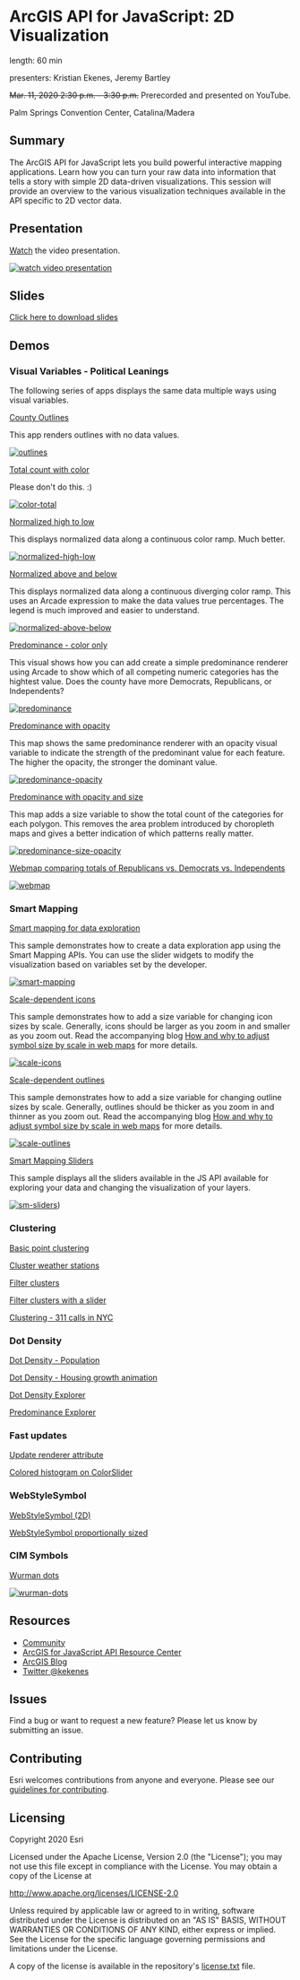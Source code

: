# ArcGIS API for JavaScript: 2D Visualization

length: 60 min

presenters: Kristian Ekenes, Jeremy Bartley

~~Mar. 11, 2020 2:30 p.m. - 3:30 p.m.~~ Prerecorded and presented on YouTube.

Palm Springs Convention Center, Catalina/Madera

## Summary

The ArcGIS API for JavaScript lets you build powerful interactive mapping applications. Learn how you can turn your raw data into information that tells a story with simple 2D data-driven visualizations. This session will provide an overview to the various visualization techniques available in the API specific to 2D vector data.

## Presentation

[Watch](https://www.youtube.com/watch?v=IJMhAXil9i4) the video presentation.

[![watch video presentation](https://i.ytimg.com/vi/IJMhAXil9i4/hqdefault.jpg)](https://www.youtube.com/watch?v=IJMhAXil9i4)

## Slides

[Click here to download slides](https://github.com/ekenes/conferences/raw/master/ds-2020/2d-viz/slides.pptx)

## Demos

### Visual Variables - Political Leanings

The following series of apps displays the same data multiple ways using visual variables.

[County Outlines](https://ekenes.github.io/conferences/ds-2020/2d-viz/demos/1-political/1-counties.html)

This app renders outlines with no data values.

[![outlines](images/outlines.png)](https://ekenes.github.io/conferences/ds-2020/2d-viz/demos/1-political/1-counties.html)

[Total count with color](https://ekenes.github.io/conferences/ds-2020/2d-viz/demos/1-political/2-color-total.html)

Please don't do this. :)

[![color-total](images/color-total.png)](https://ekenes.github.io/conferences/ds-2020/2d-viz/demos/1-political/2-color-total.html)

[Normalized high to low](https://ekenes.github.io/conferences/ds-2020/2d-viz/demos/1-political/3-color-normalized.html.html)

This displays normalized data along a continuous color ramp. Much better.

[![normalized-high-low](images/normalized-high-low.png)](https://ekenes.github.io/conferences/ds-2020/2d-viz/demos/1-political/3-color-normalized.html.html)

[Normalized above and below](https://ekenes.github.io/conferences/ds-2020/2d-viz/demos/1-political/4-color-normalized-arcade.html)

This displays normalized data along a continuous diverging color ramp. This uses an Arcade expression to make the data values true percentages. The legend is much improved and easier to understand.

[![normalized-above-below](images/normalized-above-below.png)](https://ekenes.github.io/conferences/ds-2020/2d-viz/demos/1-political/4-color-normalized-arcade.html)

[Predominance - color only](https://ekenes.github.io/conferences/ds-2020/2d-viz/demos/1-political/5-predominance-color.html)

This visual shows how you can add create a simple predominance renderer using Arcade to show which of all competing numeric categories has the hightest value. Does the county have more Democrats, Republicans, or Independents?

[![predominance](images/predominance.png)](https://ekenes.github.io/conferences/ds-2020/2d-viz/demos/1-political/5-predominance-color.html)

[Predominance with opacity](https://ekenes.github.io/conferences/ds-2020/2d-viz/demos/1-political/6-predominance-color-opacity.html)

This map shows the same predominance renderer with an opacity visual variable to indicate the strength of the predominant value for each feature. The higher the opacity, the stronger the dominant value.

[![predominance-opacity](images/predominance-opacity.png)](https://ekenes.github.io/conferences/ds-2020/2d-viz/demos/1-political/6-predominance-color-opacity.html)

[Predominance with opacity and size](https://ekenes.github.io/conferences/ds-2020/2d-viz/demos/1-political/7-predominance-color-opacity-size.html)

This map adds a size variable to show the total count of the categories for each polygon. This removes the area problem introduced by choropleth maps and gives a better indication of which patterns really matter.

[![predominance-size-opacity](images/predominance-size-opacity.png)](https://ekenes.github.io/conferences/ds-2020/2d-viz/demos/1-political/7-predominance-color-opacity-size.html)

[Webmap comparing totals of Republicans vs. Democrats vs. Independents](https://jsapi.maps.arcgis.com/apps/mapviewer/index.html?webmap=b0df9d7363cf4695808b57eb0a7dd9a5)

[![webmap](images/webmap.png)](https://jsapi.maps.arcgis.com/apps/mapviewer/index.html?webmap=b0df9d7363cf4695808b57eb0a7dd9a5)

### Smart Mapping

[Smart mapping for data exploration](https://developers.arcgis.com/javascript/latest/sample-code/visualization-histogram-color/index.html)

This sample demonstrates how to create a data exploration app using the Smart Mapping APIs. You can use the slider widgets to modify the visualization based on variables set by the developer.

[![smart-mapping](images/smart-mapping.png)](https://developers.arcgis.com/javascript/latest/sample-code/visualization-histogram-color/index.html)

[Scale-dependent icons](https://codepen.io/kekenes/pen/JjoVWpz)

This sample demonstrates how to add a size variable for changing icon sizes by scale. Generally, icons should be larger as you zoom in and smaller as you zoom out. Read the accompanying blog [How and why to adjust symbol size by scale in web maps](https://www.esri.com/arcgis-blog/products/js-api-arcgis/mapping/how-and-why-to-adjust-size-by-scale-in-web-maps/) for more details.

[![scale-icons](images/scale-icons.png)](https://codepen.io/kekenes/pen/JjoVWpz)

[Scale-dependent outlines](https://codepen.io/kekenes/full/yLyrMGj)

This sample demonstrates how to add a size variable for changing outline sizes by scale. Generally, outlines should be thicker as you zoom in and thinner as you zoom out. Read the accompanying blog [How and why to adjust symbol size by scale in web maps](https://www.esri.com/arcgis-blog/products/js-api-arcgis/mapping/how-and-why-to-adjust-size-by-scale-in-web-maps/) for more details.

[![scale-outlines](images/scale-outlines.png)](https://codepen.io/kekenes/full/yLyrMGj)

[Smart Mapping Sliders](https://ekenes.github.io/conferences/ds-2020/2d-viz/demos/5-sm-sliders/)

This sample displays all the sliders available in the JS API available for exploring your data and changing the visualization of your layers.

[![sm-sliders](images/sm-sliders.png)](https://ekenes.github.io/conferences/ds-2020/2d-viz/demos/5-sm-sliders/))

### Clustering

[Basic point clustering](https://developers.arcgis.com/javascript/latest/sample-code/featurereduction-cluster/index.html)

[Cluster weather stations](https://developers.arcgis.com/javascript/latest/sample-code/featurereduction-cluster-visualvariables/index.html)

[Filter clusters](https://developers.arcgis.com/javascript/latest/sample-code/featurereduction-cluster-filter/index.html)

[Filter clusters with a slider](https://developers.arcgis.com/javascript/latest/sample-code/featurereduction-cluster-filter-slider/index.html)

[Clustering - 311 calls in NYC](https://ekenes.github.io/conferences/ds-2019/2d-viz/demos/smart-mapping/)

### Dot Density

[Dot Density - Population](https://ekenes.github.io/conferences/ds-2019/plenary/dot-density-legend)

[Dot Density - Housing growth animation](https://ekenes.github.io/conferences/ds-2019/plenary/dot-density-housing)

[Dot Density Explorer](https://ekenes.github.io/esri-ts-samples/visualization/dot-density/)

[Predominance Explorer](https://ekenes.github.io/esri-ts-samples/visualization/smart-mapping/predominance/boise-housing/)

### Fast updates

[Update renderer attribute](https://developers.arcgis.com/javascript/latest/sample-code/visualization-update-data/index.html)

[Colored histogram on ColorSlider](https://developers.arcgis.com/javascript/latest/sample-code/visualization-histogram-color/index.html)

### WebStyleSymbol

[WebStyleSymbol (2D)](https://developers.arcgis.com/javascript/latest/sample-code/webstylesymbol-2d/index.html)

[WebStyleSymbol proportionally sized](https://developers.arcgis.com/javascript/latest/sample-code/webstylesymbol-proportional-2d/index.html)

### CIM Symbols

[Wurman dots](https://developers.arcgis.com/javascript/latest/sample-code/cim-primitive-overrides/index.html)

[![wurman-dots](images/wurman-dots.png)](https://developers.arcgis.com/javascript/latest/sample-code/cim-primitive-overrides/index.html)

## Resources

* [Community](https://developers.arcgis.com/en/javascript/jshelp/community.html)
* [ArcGIS for JavaScript API Resource Center](http://help.arcgis.com/en/webapi/javascript/arcgis/index.html)
* [ArcGIS Blog](https://www.esri.com/arcgis-blog/author/kekenes/)
* [Twitter @kekenes](http://twitter.com/kekenes)

## Issues

Find a bug or want to request a new feature?  Please let us know by submitting an issue.

## Contributing

Esri welcomes contributions from anyone and everyone. Please see our [guidelines for contributing](https://github.com/esri/contributing).

## Licensing

Copyright 2020 Esri

Licensed under the Apache License, Version 2.0 (the "License");
you may not use this file except in compliance with the License.
You may obtain a copy of the License at

   http://www.apache.org/licenses/LICENSE-2.0

Unless required by applicable law or agreed to in writing, software
distributed under the License is distributed on an "AS IS" BASIS,
WITHOUT WARRANTIES OR CONDITIONS OF ANY KIND, either express or implied.
See the License for the specific language governing permissions and
limitations under the License.

A copy of the license is available in the repository's [license.txt](license.txt) file.